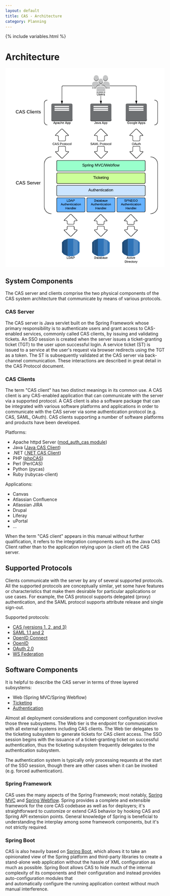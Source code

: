 ```yaml
---
layout: default
title: CAS - Architecture
category: Planning
---
```


{% include variables.html %}

# Architecture

![CAS Architecture Diagram](../images/cas_architecture.png "CAS Architecture Diagram")

## System Components

The CAS server and clients comprise the two physical components of the CAS system architecture that communicate
by means of various protocols.

### CAS Server

The CAS server is Java servlet built on the Spring Framework whose primary responsibility is to authenticate users
and grant access to CAS-enabled services, commonly called CAS clients, by issuing and validating tickets.
An SSO session is created when the server issues a ticket-granting ticket (TGT) to the user upon successful login.
A service ticket (ST) is issued to a service at the user's request via browser redirects using the TGT as a token.
The ST is subsequently validated at the CAS server via back-channel communication.
These interactions are described in great detail in the CAS Protocol document.


### CAS Clients

The term "CAS client" has two distinct meanings in its common use. A CAS client is any CAS-enabled application that
can communicate with the server via a supported protocol. A CAS client is also a software package that can be
integrated with various software platforms and applications in order to communicate with the CAS server via some
authentication protocol (e.g. CAS, SAML, OAuth). CAS clients supporting a number of software platforms and products
have been developed.

Platforms:

* Apache httpd Server ([mod_auth_cas module](https://github.com/Jasig/mod_auth_cas))
* Java ([Java CAS Client](https://github.com/apereo/java-cas-client))
* .NET ([.NET CAS Client](https://github.com/apereo/dotnet-cas-client))
* PHP ([phpCAS](https://github.com/Jasig/phpCAS))
* Perl (PerlCAS)
* Python (pycas)
* Ruby (rubycas-client)

Applications:

* Canvas
* Atlassian Confluence
* Atlassian JIRA
* Drupal
* Liferay
* uPortal
* ...

When the term "CAS client" appears in this manual without further qualification, it refers to the integration
components such as the Java CAS Client rather than to the application relying upon (a client of) the CAS server.


## Supported Protocols

Clients communicate with the server by any of several supported protocols.  All the supported protocols are
conceptually similar, yet some have features or characteristics that make them desirable for particular applications or use cases. For example, the CAS protocol supports delegated (proxy) authentication, and the SAML protocol supports attribute release and single sign-out.

Supported protocols:

* [CAS (versions 1, 2, and 3)](../protocol/CAS-Protocol.html)
* [SAML 1.1 and 2](../protocol/SAML-Protocol.html)
* [OpenID Connect](../protocol/OIDC-Protocol.html)
* [OpenID](../protocol/OpenID-Protocol.html)
* [OAuth 2.0](../protocol/OAuth-Protocol.html)
* [WS Federation](../protocol/WS-Federation-Protocol.html)


## Software Components

It is helpful to describe the CAS server in terms of three layered subsystems:

* Web (Spring MVC/Spring Webflow)
* [Ticketing](../ticketing/Configuring-Ticketing-Components.html)
* [Authentication](../authentication/Configuring-Authentication-Components.html)

Almost all deployment considerations and component configuration involve those three subsystems. The Web tier is the endpoint for communication with all external systems including CAS clients. The Web tier delegates to the ticketing subsystem to generate tickets for CAS client access. The SSO session begins with the issuance of a ticket-granting ticket on successful authentication, thus the ticketing subsystem frequently delegates to the authentication subsystem.

The authentication system is typically only processing requests at the 
start of the SSO session, though there are other cases when it can be invoked (e.g. forced authentication).

### Spring Framework

CAS uses the many aspects of the Spring Framework; most notably,
[Spring MVC](http://docs.spring.io/spring/docs/current/spring-framework-reference/html/mvc.html) and
[Spring Webflow](https://github.com/apereo/spring-webflow). Spring provides a complete and extensible framework for
the core CAS codebase as well as for deployers; it's straightforward to customize or extend CAS behavior by hooking
CAS and Spring API extension points. General knowledge of Spring is beneficial to understanding the interplay among
some framework components, but it's not strictly required. 

### Spring Boot

CAS is also heavily based on [Spring Boot](https://github.com/spring-projects/spring-boot), which 
allows it to take an opinionated view of 
the Spring platform and third-party libraries to create a stand-alone web 
application without the hassle of XML configuration as much as possible.
Spring Boot allows CAS to hide much of the internal complexity of its 
components and their configuration and instead provides auto-configuration modules that  
and automatically configure the running application context without much manual interference. 
